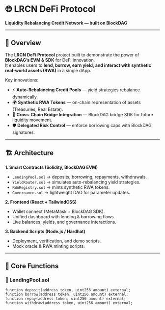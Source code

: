 # 🌐 LRCN DeFi Protocol  
**Liquidity Rebalancing Credit Network — built on BlockDAG**

---

## 📌 Overview

The **LRCN DeFi Protocol** project built to demonstrate the power of **BlockDAG’s EVM & SDK** for DeFi innovation.  
It enables users to **lend, borrow, earn yield, and interact with synthetic real-world assets (RWA)** in a single dApp.  

Key innovations:  
- ⚡ **Auto-Rebalancing Credit Pools** — yield strategies rebalance dynamically.  
- 🌍 **Synthetic RWA Tokens** — on-chain representation of assets (Treasuries, Real Estate).  
- 🔗 **Cross-Chain Bridge Integration** — BlockDAG bridge SDK for future liquidity movement.  
- 🛡 **Delegated Risk Control** — enforce borrowing caps with BlockDAG signatures.  

---

## 🏗️ Architecture

**1. Smart Contracts (Solidity, BlockDAG EVM)**  
- `LendingPool.sol` → deposits, borrowing, repayments, withdrawals.  
- `YieldRouter.sol` → simulates auto-rebalancing yield strategies.  
- `RWARegistry.sol` → mints synthetic RWA tokens.  
- `Governance.sol` → lightweight DAO for parameter updates.  

**2. Frontend (React + TailwindCSS)**  
- Wallet connect (MetaMask + BlockDAG SDK).  
- Unified dashboard with lending & borrowing flows.  
- Live balances, yields, and governance interactions.  

**3. Backend Scripts (Node.js / Hardhat)**  
- Deployment, verification, and demo scripts.  
- Mock oracle & RWA minting scripts.  

---

## 🔑 Core Functions

### 🔹 LendingPool.sol
```solidity
function deposit(address token, uint256 amount) external;
function borrow(address token, uint256 amount) external;
function repay(address token, uint256 amount) external;
function withdraw(address token, uint256 amount) external;
 